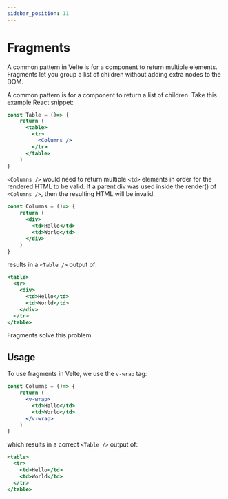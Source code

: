 ```yaml
---
sidebar_position: 11
---
```


# Fragments

A common pattern in Velte is for a component to return multiple elements. Fragments let you group a list of children without adding extra nodes to the DOM.

A common pattern is for a component to return a list of children. Take this example React snippet:

```jsx title="Table.jsx"
const Table = ()=> {
    return (
      <table>
        <tr>
          <Columns />
        </tr>
      </table>
    )
}
```

`<Columns />` would need to return multiple `<td>` elements in order for the rendered HTML to be valid. If a parent div was used inside the render() of `<Columns />`, then the resulting HTML will be invalid.

```jsx title="Columns.jsx"
const Columns = ()=> {
    return (
      <div>
        <td>Hello</td>
        <td>World</td>
      </div>
    )
}
```

results in a `<Table />` output of:

```jsx
<table>
  <tr>
    <div>
      <td>Hello</td>
      <td>World</td>
    </div>
  </tr>
</table>
```

Fragments solve this problem.

## Usage

To use fragments in Velte, we use the `v-wrap` tag:

```jsx title="Columns.jsx"
const Columns = ()=> {
    return (
      <v-wrap>
        <td>Hello</td>
        <td>World</td>
      </v-wrap>
    )
}
```

which results in a correct `<Table />` output of:

```jsx
<table>
  <tr>
    <td>Hello</td>
    <td>World</td>
  </tr>
</table>

```